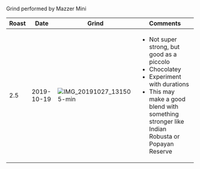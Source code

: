 Grind performed by Mazzer Mini

| Roast | Date       | Grind | Comments |
|-------|------------|-------|----------
| 2.5   | 2019-10-19 | ![IMG_20191027_131505-min](https://user-images.githubusercontent.com/2862029/67627821-14547780-f8c0-11e9-964e-44e4f77d691f.jpg) | <ul><li>Not super strong, but good as a piccolo</li><li>Chocolatey</li><li>Experiment with durations</li><li>This may make a good blend with something stronger like Indian Robusta or Popayan Reserve</li></ul>
